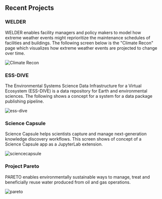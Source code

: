 ## Recent Projects


### WELDER

WELDER enables facility managers and policy makers to model how extreme weather events might reprioritize the maintenance schedules of facilities and buildings. The following screen below is the "Climate Recon" page which visualizes how extreme weather events are projected to change over time.   

![Climate Recon](https://user-images.githubusercontent.com/5075865/182978940-028df596-aec5-48b6-b569-7154dd4c50ae.png)


### ESS-DIVE

The Environmental Systems Science Data Infrastructure for a Virtual Ecosystem (ESS-DIVE) is a data repository for Earth and environmental sciences. The following shows a concept for a system for a data package publishing pipeline.

![ess-dive](https://user-images.githubusercontent.com/5075865/182980427-d65e5ac0-cb7a-4ea5-b79b-91ff7088c849.png)


### Science Capsule

Science Capsule helps scientists capture and manage next-generation knowledge discovery workflows. This screen shows of concept of a Science Capsule app as a JupyterLab extension. 

![sciencecapsule](https://user-images.githubusercontent.com/5075865/182981029-5bf1b57c-4e9d-4ba2-9a32-2a8c05cd6ed4.png)


### Project Pareto

PARETO enables environmentally sustainable ways to manage, treat and beneficially reuse water produced from oil and gas operations.

![pareto](https://user-images.githubusercontent.com/5075865/182981241-9ddcb069-0e05-4ae8-812b-c631f6e25b8e.png)



